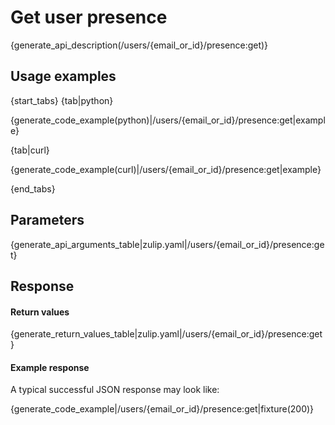 # Get user presence

{generate_api_description(/users/{email_or_id}/presence:get)}

## Usage examples

{start_tabs}
{tab|python}

{generate_code_example(python)|/users/{email_or_id}/presence:get|example}

{tab|curl}

{generate_code_example(curl)|/users/{email_or_id}/presence:get|example}

{end_tabs}

## Parameters

{generate_api_arguments_table|zulip.yaml|/users/{email_or_id}/presence:get}

## Response

#### Return values

{generate_return_values_table|zulip.yaml|/users/{email_or_id}/presence:get}

#### Example response

A typical successful JSON response may look like:

{generate_code_example|/users/{email_or_id}/presence:get|fixture(200)}
